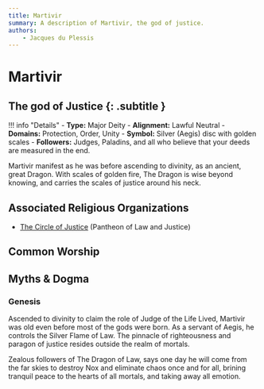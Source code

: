 ```yaml
---
title: Martivir
summary: A description of Martivir, the god of justice.
authors:
    - Jacques du Plessis
---
```

# Martivir
## The god of Justice {: .subtitle }

!!! info "Details"
    - **Type:** Major Deity
    - **Alignment:** Lawful Neutral
    - **Domains:** Protection, Order, Unity
    - **Symbol:** Silver (Aegis) disc with golden scales
    - **Followers:** Judges, Paladins, and all who believe that your deeds are measured in the end.

Martivir manifest as he was before ascending to divinity, as an ancient, great Dragon. With scales of golden fire, The Dragon is wise beyond knowing, and carries the scales of justice around his neck.

## Associated Religious Organizations
* [The Circle of Justice](../../organizations/circle_of_justice) (Pantheon of Law and Justice)
## Common Worship

## Myths & Dogma
### Genesis
Ascended to divinity to claim the role of Judge of the Life Lived, Martivir was old even before most of the gods were born. As a servant of Aegis, he controls the Silver Flame of Law.  The pinnacle of righteousness and paragon of justice resides outside the realm of mortals.

Zealous followers of The Dragon of Law, says one day he will come from the far skies to destroy Nox and eliminate chaos once and for all, brining tranquil peace to the hearts of all mortals, and taking away all emotion.